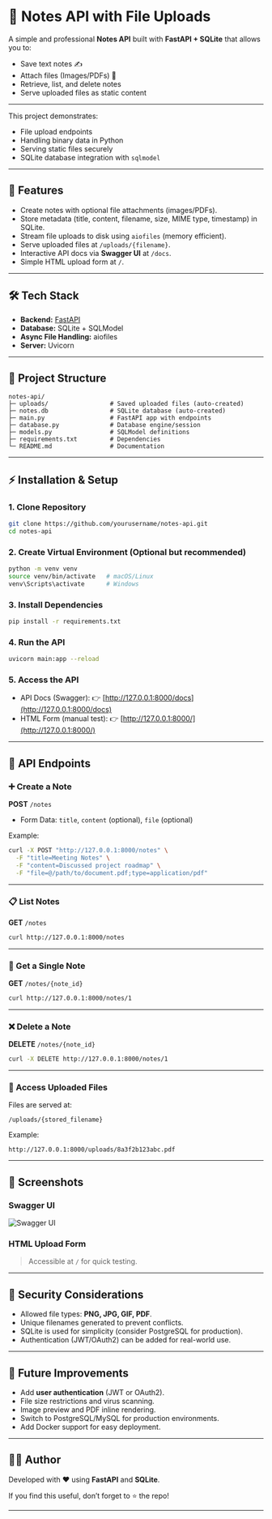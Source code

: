 
# 📓 Notes API with File Uploads

A simple and professional **Notes API** built with **FastAPI + SQLite** that allows you to:

* Save text notes ✍️
* Attach files (Images/PDFs) 📂
* Retrieve, list, and delete notes
* Serve uploaded files as static content
---

This project demonstrates:

* File upload endpoints
* Handling binary data in Python
* Serving static files securely
* SQLite database integration with `sqlmodel`

---

## 🚀 Features

* Create notes with optional file attachments (images/PDFs).
* Store metadata (title, content, filename, size, MIME type, timestamp) in SQLite.
* Stream file uploads to disk using `aiofiles` (memory efficient).
* Serve uploaded files at `/uploads/{filename}`.
* Interactive API docs via **Swagger UI** at `/docs`.
* Simple HTML upload form at `/`.

---

## 🛠️ Tech Stack

* **Backend:** [FastAPI](https://fastapi.tiangolo.com/)
* **Database:** SQLite + SQLModel
* **Async File Handling:** aiofiles
* **Server:** Uvicorn

---

## 📂 Project Structure

```
notes-api/
├─ uploads/                 # Saved uploaded files (auto-created)
├─ notes.db                 # SQLite database (auto-created)
├─ main.py                  # FastAPI app with endpoints
├─ database.py              # Database engine/session
├─ models.py                # SQLModel definitions
├─ requirements.txt         # Dependencies
└─ README.md                # Documentation
```

---

## ⚡ Installation & Setup

### 1. Clone Repository

```bash
git clone https://github.com/yourusername/notes-api.git
cd notes-api
```

### 2. Create Virtual Environment (Optional but recommended)

```bash
python -m venv venv
source venv/bin/activate   # macOS/Linux
venv\Scripts\activate      # Windows
```

### 3. Install Dependencies

```bash
pip install -r requirements.txt
```

### 4. Run the API

```bash
uvicorn main:app --reload
```

### 5. Access the API

* API Docs (Swagger): 👉 [http://127.0.0.1:8000/docs](http://127.0.0.1:8000/docs)
* HTML Form (manual test): 👉 [http://127.0.0.1:8000/](http://127.0.0.1:8000/)

---

## 📌 API Endpoints

### ➕ Create a Note

**POST** `/notes`

* Form Data: `title`, `content` (optional), `file` (optional)

Example:

```bash
curl -X POST "http://127.0.0.1:8000/notes" \
  -F "title=Meeting Notes" \
  -F "content=Discussed project roadmap" \
  -F "file=@/path/to/document.pdf;type=application/pdf"
```

---

### 📋 List Notes

**GET** `/notes`

```bash
curl http://127.0.0.1:8000/notes
```

---

### 🔎 Get a Single Note

**GET** `/notes/{note_id}`

```bash
curl http://127.0.0.1:8000/notes/1
```

---

### ❌ Delete a Note

**DELETE** `/notes/{note_id}`

```bash
curl -X DELETE http://127.0.0.1:8000/notes/1
```

---

### 📂 Access Uploaded Files

Files are served at:

```
/uploads/{stored_filename}
```

Example:

```
http://127.0.0.1:8000/uploads/8a3f2b123abc.pdf
```

---

## 📸 Screenshots

### Swagger UI

![Swagger UI](https://fastapi.tiangolo.com/img/index/index-03-swagger-ui-simple.png)

### HTML Upload Form

> Accessible at `/` for quick testing.

---

## 🔐 Security Considerations

* Allowed file types: **PNG, JPG, GIF, PDF**.
* Unique filenames generated to prevent conflicts.
* SQLite is used for simplicity (consider PostgreSQL for production).
* Authentication (JWT/OAuth2) can be added for real-world use.

---

## 🌟 Future Improvements

* Add **user authentication** (JWT or OAuth2).
* File size restrictions and virus scanning.
* Image preview and PDF inline rendering.
* Switch to PostgreSQL/MySQL for production environments.
* Add Docker support for easy deployment.

---

## 👨‍💻 Author

Developed with ❤️ using **FastAPI** and **SQLite**.

If you find this useful, don’t forget to ⭐ the repo!

---

